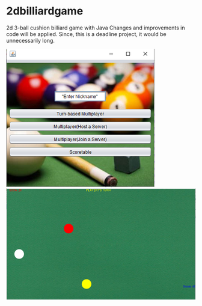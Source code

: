 # 2dbilliardgame
2d 3-ball cushion billiard game with Java 
Changes and improvements in code will be applied. Since, this is a deadline project, it would be unnecessarily long.



<img src = "Screenshot_1.png">
<img src = "Screenshot_2.png">
